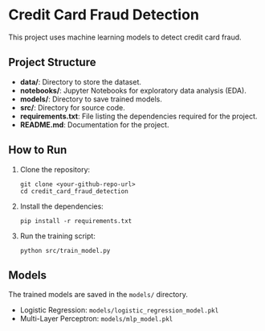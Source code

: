 # Credit Card Fraud Detection

This project uses machine learning models to detect credit card fraud.

## Project Structure

- **data/**: Directory to store the dataset.
- **notebooks/**: Jupyter Notebooks for exploratory data analysis (EDA).
- **models/**: Directory to save trained models.
- **src/**: Directory for source code.
- **requirements.txt**: File listing the dependencies required for the project.
- **README.md**: Documentation for the project.

## How to Run

1. Clone the repository:
    ```
    git clone <your-github-repo-url>
    cd credit_card_fraud_detection
    ```

2. Install the dependencies:
    ```
    pip install -r requirements.txt
    ```

3. Run the training script:
    ```
    python src/train_model.py
    ```

## Models

The trained models are saved in the `models/` directory.

- Logistic Regression: `models/logistic_regression_model.pkl`
- Multi-Layer Perceptron: `models/mlp_model.pkl`
